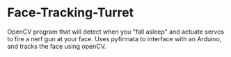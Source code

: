 # Face-Tracking-Turret
 OpenCV program that will detect when you "fall asleep" and actuate servos to fire a nerf gun at your face.
 Uses pyfirmata to interface with an Arduino, and tracks the face using openCV.

